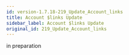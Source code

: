 ```yaml
---
id: version-1.7.18-219_Update_Account_links
title: Account $links Update
sidebar_label: Account $links Update
original_id: 219_Update_Account_links
---
```


in preparation

